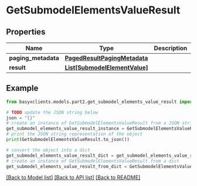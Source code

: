 # GetSubmodelElementsValueResult


## Properties

Name | Type | Description | Notes
------------ | ------------- | ------------- | -------------
**paging_metadata** | [**PagedResultPagingMetadata**](PagedResultPagingMetadata.md) |  | [optional] 
**result** | [**List[SubmodelElementValue]**](SubmodelElementValue.md) |  | [optional] 

## Example

```python
from basyxclients.models.part2.get_submodel_elements_value_result import GetSubmodelElementsValueResult

# TODO update the JSON string below
json = "{}"
# create an instance of GetSubmodelElementsValueResult from a JSON string
get_submodel_elements_value_result_instance = GetSubmodelElementsValueResult.from_json(json)
# print the JSON string representation of the object
print(GetSubmodelElementsValueResult.to_json())

# convert the object into a dict
get_submodel_elements_value_result_dict = get_submodel_elements_value_result_instance.to_dict()
# create an instance of GetSubmodelElementsValueResult from a dict
get_submodel_elements_value_result_from_dict = GetSubmodelElementsValueResult.from_dict(get_submodel_elements_value_result_dict)
```
[[Back to Model list]](../README.md#documentation-for-models) [[Back to API list]](../README.md#documentation-for-api-endpoints) [[Back to README]](../README.md)


